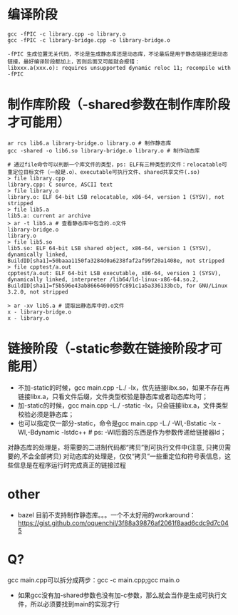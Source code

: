 # 编译阶段
```
gcc -fPIC -c library.cpp -o library.o
gcc -fPIC -c library-bridge.cpp -o library-bridge.o

-fPIC 生成位置无关代码，不论是生成静态库还是动态库，不论最后是用于静态链接还是动态链接，最好编译阶段都加上，否则后面又可能就会报错：
libxxx.a(xxx.o): requires unsupported dynamic reloc 11; recompile with -fPIC
```

# 制作库阶段（-shared参数在制作库阶段才可能用）
```
ar rcs lib6.a library-bridge.o library.o # 制作静态库
gcc -shared -o lib6.so library-bridge.o library.o # 制作动态库

# 通过file命令可以判断一个库文件的类型，ps: ELF有三种类型的文件：relocatable可重定位目标文件（一般是.o）、executable可执行文件、shared共享文件(.so)
> file library.cpp 
library.cpp: C source, ASCII text
> file library.o 
library.o: ELF 64-bit LSB relocatable, x86-64, version 1 (SYSV), not stripped
> file lib5.a
lib5.a: current ar archive
> ar -t lib5.a # 查看静态库中包含的.o文件
library-bridge.o
library.o
> file lib5.so 
lib5.so: ELF 64-bit LSB shared object, x86-64, version 1 (SYSV), dynamically linked, BuildID[sha1]=50baaa1150fa3284d0a6238faf2af99f20a1408e, not stripped
> file cpptest/a.out 
cpptest/a.out: ELF 64-bit LSB executable, x86-64, version 1 (SYSV), dynamically linked, interpreter /lib64/ld-linux-x86-64.so.2, BuildID[sha1]=f5b596e43ab8666460095fc891c1a5a336133bcb, for GNU/Linux 3.2.0, not stripped

> ar -xv lib5.a # 提取出静态库中的.o文件
x - library-bridge.o
x - library.o
```

# 链接阶段（-static参数在链接阶段才可能用）
- 不加-static的时候，gcc main.cpp -L./ -lx，优先链接libx.so，如果不存在再链接libx.a，只看文件后缀，文件类型校验是静态库或者动态库均可；
- 加-static的时候，gcc main.cpp -L./ -static -lx，只会链接libx.a，文件类型校验必须是静态库；
- 也可以指定仅一部分-static，命令是gcc main.cpp -L./ -Wl,-Bstatic -lx -Wl,-Bdynamic -lstdc++ # ps: -Wl后面的东西是作为参数传递给链接器ld；

对静态库的处理是，将需要的二进制代码都“拷贝”到可执行文件中(注意, 只拷贝需要的,不会全部拷贝)
对动态库的处理是，仅仅“拷贝”一些重定位和符号表信息，这些信息是在程序运行时完成真正的链接过程

# other
- bazel 目前不支持制作静态库。。。一个不太好用的workaround：https://gist.github.com/oquenchil/3f88a39876af2061f8aad6cdc9d7c045
# Q?
gcc main.cpp可以拆分成两步：gcc -c main.cpp;gcc main.o
- 如果gcc没有加-shared参数也没有加-c参数，那么就会当作是生成可执行文件，所以必须要找到main的实现才行